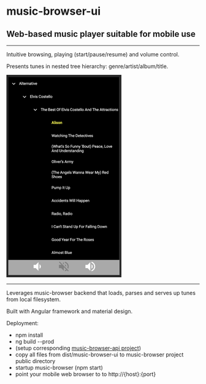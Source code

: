 # music-browser-ui

## Web-based music player suitable for mobile use

---
Intuitive browsing, playing (start/pause/resume) and volume control.

Presents tunes in nested tree hierarchy: genre/artist/album/title.

<img src="screen-shot.png" width="300"/>

---

Leverages music-browser backend that loads, parses and serves up tunes from local filesystem.

Built with Angular framework and material design. 

Deployment:

* npm install
* ng build --prod
* (setup corresponding [music-browser-api project](https://github.com/TimBiernat/music-browser-api))
* copy all files from dist/music-browser-ui to music-browser project public directory
* startup music-browser (npm start)
* point your mobile web browser to to http://{host}:{port}
